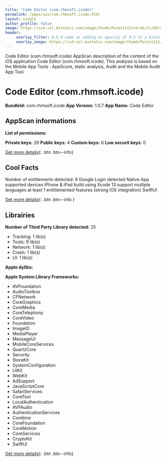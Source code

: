 ```yaml
---
title: "Code Editor (com.rhmsoft.icode)"
permalink: /apps/ios/com.rhmsoft.icode.html
layout: single
author_profile: false
image: https://is4-ssl.mzstatic.com/image/thumb/Purple112/v4/ab/1c/0d/ab1c0d74-e0a4-bbf8-f209-95a13e0e3109/AppIcon-1x_U007emarketing-0-8-0-85-220.png/512x512bb.jpg
header: 
     overlay_filter: 0.5 # same as adding an opacity of 0.5 to a black background
     overlay_image: https://is4-ssl.mzstatic.com/image/thumb/Purple112/v4/ab/1c/0d/ab1c0d74-e0a4-bbf8-f209-95a13e0e3109/AppIcon-1x_U007emarketing-0-8-0-85-220.png/512x512bb.jpg
---
```

Code Editor (com.rhmsoft.icode) AppScan description of the content of the iOS application Code Editor (com.rhmsoft.icode). This analysis is based on the Mobile App Tools : AppScore, static analysis, Audit and the Mobile Audit App Tool.

# Code Editor (com.rhmsoft.icode)

**BundleId:** com.rhmsoft.icode
**App Version:** 1.0.7
**App Name:** Code Editor


## AppScan informations 

**List of permissions:** 
  
  
**Private keys:** 29
**Public keys:** 4
**Custom keys:** 6
**Low securit keys:** 0
  
[Get more details](/pricing.html){: .btn .btn--info}

## Cool Facts

Number of entitlements detected: 9
Google Login detected
Native App
supported devices iPhone & iPad
build using Xcode 13
support multiple languages
at least 1 entitlemented features (strong iOS integration)
SwiftUI
  
[Get more details](/pricing.html){: .btn .btn--info }

## Librairies 
**Number of Third Party Library detected:** 25
- Tracking: 1 lib(s)
- Tools: 9 lib(s)
- Network: 1 lib(s)
- Crash: 1 lib(s)
- UI: 1 lib(s)


**Apple dylibs:**


**Apple System Library Frameworks:**
- AVFoundation
- AudioToolbox
- CFNetwork
- CoreGraphics
- CoreMedia
- CoreTelephony
- CoreVideo
- Foundation
- ImageIO
- MediaPlayer
- MessageUI
- MobileCoreServices
- QuartzCore
- Security
- StoreKit
- SystemConfiguration
- UIKit
- WebKit
- AdSupport
- JavaScriptCore
- SafariServices
- CoreText
- LocalAuthentication
- AVFAudio
- AuthenticationServices
- Combine
- CoreFoundation
- CoreMotion
- CoreServices
- CryptoKit
- SwiftUI


  
[Get more details](/pricing.html){: .btn .btn--info}

